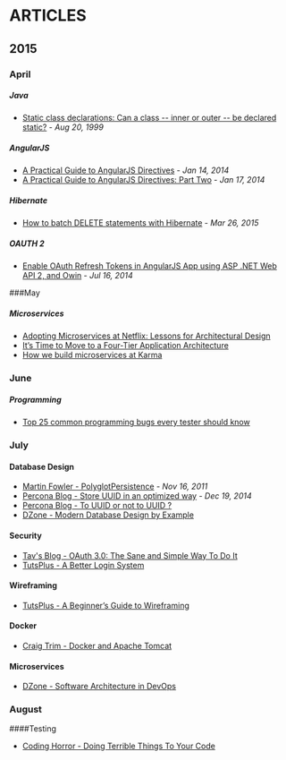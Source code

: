 # ARTICLES

## 2015

### April

##### Java

+   [Static class declarations: Can a class -- inner or outer -- be declared static?](http://www.javaworld.com/article/2077372/learn-java/static-class-declarations.html) - _Aug 20, 1999_

##### AngularJS

+   [A Practical Guide to AngularJS Directives](http://www.sitepoint.com/practical-guide-angularjs-directives/) - _Jan 14, 2014_
+   [A Practical Guide to AngularJS Directives: Part Two](http://www.sitepoint.com/practical-guide-angularjs-directives-part-two/) - _Jan 17, 2014_

##### Hibernate

+   [How to batch DELETE statements with Hibernate](http://vladmihalcea.com/2015/03/26/how-to-batch-delete-statements-with-hibernate/) - _Mar 26, 2015_

##### OAUTH 2

+   [Enable OAuth Refresh Tokens in AngularJS App using ASP .NET Web API 2, and Owin](http://bitoftech.net/2014/07/16/enable-oauth-refresh-tokens-angularjs-app-using-asp-net-web-api-2-owin/) - _Jul 16, 2014_

###May

##### Microservices

+   [Adopting Microservices at Netflix: Lessons for Architectural Design](http://nginx.com/blog/microservices-at-netflix-architectural-best-practices/)
+   [It’s Time to Move to a Four-Tier Application Architecture](http://nginx.com/blog/time-to-move-to-a-four-tier-application-architecture/)
+   [How we build microservices at Karma](https://blog.yourkarma.com/building-microservices-at-karma)

### June

##### Programming

+   [Top 25 common programming bugs every tester should know](http://www.softwaretestinghelp.com/top-25-common-programming-bugs-every-tester-should-know/)

### July

#### Database Design

+   [Martin Fowler - PolyglotPersistence](http://martinfowler.com/bliki/PolyglotPersistence.html) - _Nov 16, 2011_
+   [Percona Blog - Store UUID in an optimized way](https://www.percona.com/blog/2014/12/19/store-uuid-optimized-way/) - _Dec 19, 2014_
+   [Percona Blog - To UUID or not to UUID ?](https://www.percona.com/blog/2007/03/13/to-uuid-or-not-to-uuid/)
+   [DZone - Modern Database Design by Example](https://dzone.com/articles/designing-databases)

#### Security

+   [Tav's Blog - OAuth 3.0: The Sane and Simple Way To Do It](http://tav.espians.com/oauth-3.0-the-sane-and-simple-way-to-do-it.html)
+   [TutsPlus - A Better Login System](http://code.tutsplus.com/tutorials/a-better-login-system--net-3461)

#### Wireframing

+   [TutsPlus - A Beginner’s Guide to Wireframing](http://webdesign.tutsplus.com/articles/a-beginners-guide-to-wireframing--webdesign-7399)

#### Docker

+   [Craig Trim - Docker and Apache Tomcat](http://trimc-devops.blogspot.com/2015/03/running-docker-applications-apache.html)

#### Microservices

+   [DZone - Software Architecture in DevOps](https://dzone.com/articles/software-architecture-devops)

### August

####Testing

+   [Coding Horror - Doing Terrible Things To Your Code](http://blog.codinghorror.com/doing-terrible-things-to-your-code/)
